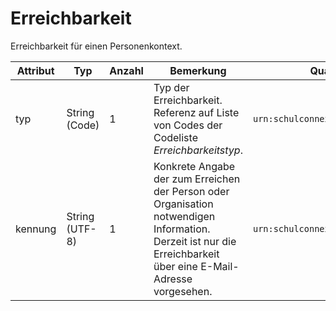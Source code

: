 # Erreichbarkeit

Erreichbarkeit für einen Personenkontext.

| Attribut | Typ            | Anzahl | Bemerkung                                                                                   | Qualifizierter Name                              |
|----------|----------------|--------|---------------------------------------------------------------------------------------------|-------------------------------------------------|
| typ      | String (Code)  | 1      | Typ der Erreichbarkeit. Referenz auf Liste von Codes der Codeliste *Erreichbarkeitstyp*.    | `urn:schulconnex:de:erreichbarkeit:typ`         |
| kennung  | String (UTF-8) | 1      | Konkrete Angabe der zum Erreichen der Person oder Organisation notwendigen Information. Derzeit ist nur die Erreichbarkeit über eine E-Mail-Adresse vorgesehen. | `urn:schulconnex:de:erreichbarkeit:kennung`     |

